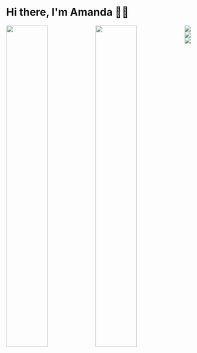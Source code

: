 # Hi there, I'm Amanda 👋🏻


<img align="left" width="47%" src="https://github-readme-stats.vercel.app/api?username=amandarondina&show_icons=true&theme=jolly" />

<img align="left" width="47%" src="https://github-readme-stats.vercel.app/api/top-langs/?username=amandarondina&layout=compact" />



<a href="https://scrimba.com/certificate/uZY3NPfB/gfrontend" target="_blank" >
  <img src="https://img.shields.io/badge/scrimba-2B283A?style=for-the-badge&logo=scrimba&logoColor=white" /> 
</a>

<a href="https://www.linkedin.com/in/amandarondina/" target="_blank" >
  <img src="https://img.shields.io/badge/linkedin-%230077B5.svg?style=for-the-badge&logo=linkedin&logoColor=whit" /> 
</a>

<a href="mailto:amanda.s.rondina@gmail.com" target="_blank" >
  <img src="https://img.shields.io/badge/Gmail-D14836?style=for-the-badge&logo=gmail&logoColor=white" />
  </a>
